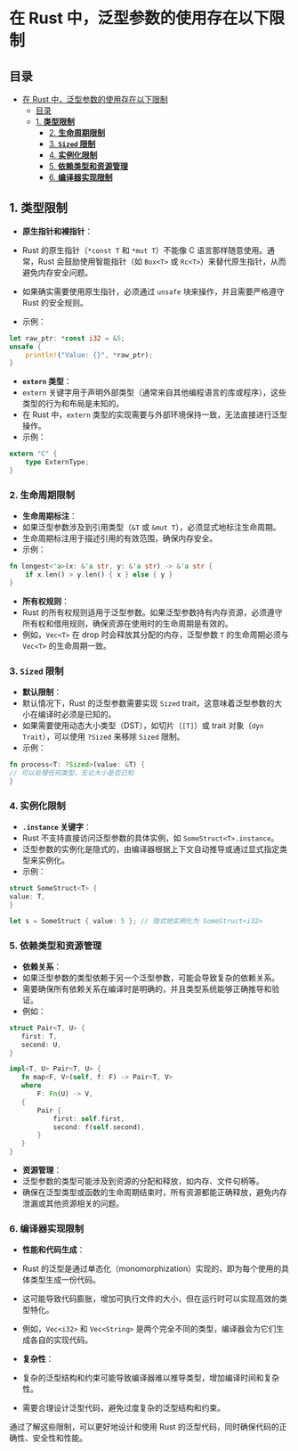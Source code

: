# 在 Rust 中，泛型参数的使用存在以下限制

## 目录

- [在 Rust 中，泛型参数的使用存在以下限制](#在-rust-中泛型参数的使用存在以下限制)
  - [目录](#目录)
  - [1. **类型限制**](#1-类型限制)
    - [2. **生命周期限制**](#2-生命周期限制)
    - [3. **`Sized` 限制**](#3-sized-限制)
    - [4. **实例化限制**](#4-实例化限制)
    - [5. **依赖类型和资源管理**](#5-依赖类型和资源管理)
    - [6. **编译器实现限制**](#6-编译器实现限制)

## 1. **类型限制**

- **原生指针和裸指针**：

- Rust 的原生指针（`*const T` 和 `*mut T`）不能像 C 语言那样随意使用。通常，Rust 会鼓励使用智能指针（如 `Box<T>` 或 `Rc<T>`）来替代原生指针，从而避免内存安全问题。
- 如果确实需要使用原生指针，必须通过 `unsafe` 块来操作，并且需要严格遵守 Rust 的安全规则。
- 示例：

```rust
let raw_ptr: *const i32 = &5;
unsafe {
    println!("Value: {}", *raw_ptr);
}

```

- **`extern` 类型**：
- `extern` 关键字用于声明外部类型（通常来自其他编程语言的库或程序），这些类型的行为和布局是未知的。
- 在 Rust 中，`extern` 类型的实现需要与外部环境保持一致，无法直接进行泛型操作。
- 示例：

```rust
extern "C" {
    type ExternType;
}

```

### 2. **生命周期限制**

- **生命周期标注**：
- 如果泛型参数涉及到引用类型（`&T` 或 `&mut T`），必须显式地标注生命周期。
- 生命周期标注用于描述引用的有效范围，确保内存安全。
- 示例：

 ```rust
 fn longest<'a>(x: &'a str, y: &'a str) -> &'a str {
     if x.len() > y.len() { x } else { y }
 }
 ```

- **所有权规则**：
- Rust 的所有权规则适用于泛型参数。如果泛型参数持有内存资源，必须遵守所有权和借用规则，确保资源在使用时的生命周期是有效的。
- 例如，`Vec<T>` 在 drop 时会释放其分配的内存，泛型参数 `T` 的生命周期必须与 `Vec<T>` 的生命周期一致。

### 3. **`Sized` 限制**

- **默认限制**：
- 默认情况下，Rust 的泛型参数需要实现 `Sized` trait，这意味着泛型参数的大小在编译时必须是已知的。
- 如果需要使用动态大小类型（DST），如切片（`[T]`）或 trait 对象（`dyn Trait`），可以使用 `?Sized` 来移除 `Sized` 限制。
- 示例：

```rust
fn process<T: ?Sized>(value: &T) {
// 可以处理任何类型，无论大小是否已知
}

```

### 4. **实例化限制**

- **`.instance` 关键字**：
- Rust 不支持直接访问泛型参数的具体实例，如 `SomeStruct<T>.instance`。
- 泛型参数的实例化是隐式的，由编译器根据上下文自动推导或通过显式指定类型来实例化。
- 示例：

```rust
struct SomeStruct<T> {
value: T,
}

let s = SomeStruct { value: 5 }; // 隐式地实例化为 SomeStruct<i32>

```

### 5. **依赖类型和资源管理**

- **依赖关系**：
- 如果泛型参数的类型依赖于另一个泛型参数，可能会导致复杂的依赖关系。
- 需要确保所有依赖关系在编译时是明确的，并且类型系统能够正确推导和验证。
- 例如：

```rust
struct Pair<T, U> {
   first: T,
   second: U,
}

impl<T, U> Pair<T, U> {
   fn map<F, V>(self, f: F) -> Pair<T, V>
   where
       F: Fn(U) -> V,
   {
       Pair {
           first: self.first,
           second: f(self.second),
       }
   }
}

```

- **资源管理**：
- 泛型参数的类型可能涉及到资源的分配和释放，如内存、文件句柄等。
- 确保在泛型类型或函数的生命周期结束时，所有资源都能正确释放，避免内存泄漏或其他资源相关的问题。

### 6. **编译器实现限制**

- **性能和代码生成**：

- Rust 的泛型是通过单态化（monomorphization）实现的，即为每个使用的具体类型生成一份代码。
- 这可能导致代码膨胀，增加可执行文件的大小，但在运行时可以实现高效的类型特化。
- 例如，`Vec<i32>` 和 `Vec<String>` 是两个完全不同的类型，编译器会为它们生成各自的实现代码。

- **复杂性**：

- 复杂的泛型结构和约束可能导致编译器难以推导类型，增加编译时间和复杂性。
- 需要合理设计泛型代码，避免过度复杂的泛型结构和约束。

通过了解这些限制，可以更好地设计和使用 Rust 的泛型代码，同时确保代码的正确性、安全性和性能。
